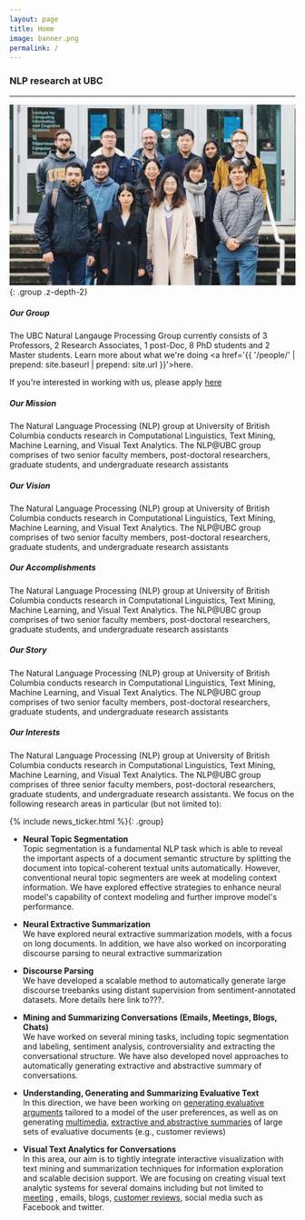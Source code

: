 ```yaml
---
layout: page
title: Home
image: banner.png
permalink: /
---
```


### NLP research at UBC
---

![Group Photo](/assets/img/group.jpg){: .group .z-depth-2}

##### Our Group
The UBC Natural Langauge Processing Group currently consists of 3 Professors, 2 Research Associates, 1 post-Doc, 8 PhD students and 2 Master students. Learn more about what we're doing <a href='{{ '/people/' | prepend: site.baseurl | prepend: site.url }}'>here</a>. 

If you're interested in working with us, please apply [here](www.ubc.ca)

##### Our Mission
The Natural Language Processing (NLP) group at University of British Columbia conducts research in Computational Linguistics, Text Mining, Machine Learning, and Visual Text Analytics. The NLP@UBC group comprises of two senior faculty members, post-doctoral researchers, graduate students, and undergraduate research assistants

##### Our Vision
The Natural Language Processing (NLP) group at University of British Columbia conducts research in Computational Linguistics, Text Mining, Machine Learning, and Visual Text Analytics. The NLP@UBC group comprises of two senior faculty members, post-doctoral researchers, graduate students, and undergraduate research assistants

##### Our Accomplishments
The Natural Language Processing (NLP) group at University of British Columbia conducts research in Computational Linguistics, Text Mining, Machine Learning, and Visual Text Analytics. The NLP@UBC group comprises of two senior faculty members, post-doctoral researchers, graduate students, and undergraduate research assistants

##### Our Story
The Natural Language Processing (NLP) group at University of British Columbia conducts research in Computational Linguistics, Text Mining, Machine Learning, and Visual Text Analytics. The NLP@UBC group comprises of two senior faculty members, post-doctoral researchers, graduate students, and undergraduate research assistants

##### Our Interests
The Natural Language Processing (NLP) group at University of British Columbia conducts research in Computational Linguistics, Text Mining, Machine Learning, and Visual Text Analytics. The NLP@UBC group comprises of three senior faculty members, post-doctoral researchers, graduate students, and undergraduate research assistants. We focus on the following research areas in particular (but not limited to):

{% include news_ticker.html %}{: .group}

* __Neural Topic Segmentation__\
Topic segmentation is a fundamental NLP task which is able to reveal the important aspects of a document semantic structure by splitting the document into topical-coherent textual units automatically. However, conventional neural topic segmenters are week at modeling context information. We have explored effective strategies to enhance neural model's capability of context modeling and further improve model's performance.

* __Neural Extractive Summarization__\
We have explored neural extractive summarization models, with a focus on long documents. In addition, we have also worked on incorporating discourse parsing to neural extractive summarization

* __Discourse Parsing__\
We have developed a scalable method to automatically generate large discourse treebanks using distant supervision from sentiment-annotated datasets. More details here link to???.

* __Mining and Summarizing Conversations (Emails, Meetings, Blogs, Chats)__\
We have worked on several mining tasks, including topic segmentation and labeling, sentiment analysis, controversiality and extracting the conversational structure. We have also developed novel approaches to automatically generating extractive and abstractive summary of conversations.

* __Understanding, Generating and Summarizing Evaluative Text__\
In this direction, we have been working on [generating evaluative arguments](http://www.cs.ubc.ca/~carenini/PAPERS/AIJ06.pdf) tailored to a model of the user preferences, as well as on generating [multimedia](http://www.cs.ubc.ca/~carenini/PAPERS/iui06.pdf), [extractive and abstractive summaries](http://onlinelibrary.wiley.com/doi/10.1111/j.1467-8640.2012.00417.x/abstract) of large sets of evaluative documents (e.g., customer reviews)

* __Visual Text Analytics for Conversations__\
In this area, our aim is to tightly integrate interactive visualization with text mining and summarization techniques for information exploration and scalable decision support. We are focusing on creating visual text analytic systems for several domains including but not limited to [meeting](http://www.cs.ubc.ca/%7Ecarenini/PAPERS/birte2012-RashidCarenini.pdf) , emails, blogs, [customer reviews](http://www.cs.ubc.ca/~carenini/PAPERS/iui06.pdf), social media such as Facebook and twitter. 

